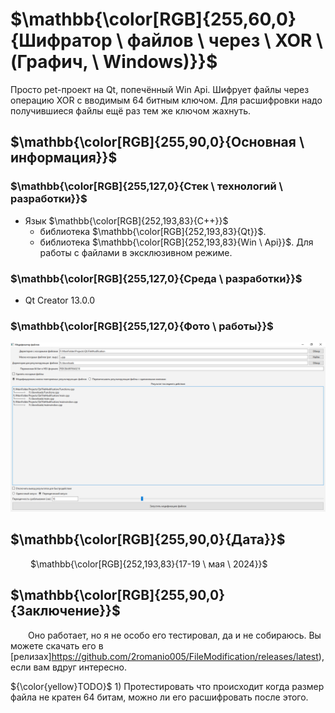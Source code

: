 # $\mathbb{\color[RGB]{255,60,0}{Шифратор \ файлов \ через \ XOR \ (Графич, \ Windows)}}$

Просто pet-проект на Qt, попечённый Win Api. Шифрует файлы через операцию XOR с вводимым 64 битным ключом. Для расшифровки надо получившиеся файлы ещё раз тем же ключом жахнуть.

## $\mathbb{\color[RGB]{255,90,0}{Основная \ информация}}$

### $\mathbb{\color[RGB]{255,127,0}{Стек \ технологий \ разработки}}$

- Язык $\mathbb{\color[RGB]{252,193,83}{C++}}$
	+ библиотека $\mathbb{\color[RGB]{252,193,83}{Qt}}$.
	+ библиотека $\mathbb{\color[RGB]{252,193,83}{Win \ Api}}$. Для работы с файлами в эксклюзивном режиме.

### $\mathbb{\color[RGB]{255,127,0}{Среда \ разработки}}$

- Qt Creator 13.0.0

### $\mathbb{\color[RGB]{255,127,0}{Фото \ работы}}$

[<img src="Info/in_work.png" width="900"/>](Info/in_work.png)

## $\mathbb{\color[RGB]{255,90,0}{Дата}}$

&emsp;&emsp; $\mathbb{\color[RGB]{252,193,83}{17-19 \ мая \ 2024}}$

## $\mathbb{\color[RGB]{255,90,0}{Заключение}}$

&emsp;&emsp;Оно работает, но я не особо его тестировал, да и не собираюсь. Вы можете скачать его в [релизах]https://github.com/2romanio005/FileModification/releases/latest), если вам вдруг интересно.

${\color{yellow}TODO}$ 1) Протестировать что происходит когда размер файла не кратен 64 битам, можно ли его расшифровать после этого.
